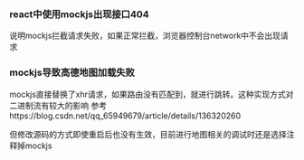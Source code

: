
### react中使用mockjs出现接口404
说明mockjs拦截请求失败，如果正常拦截，浏览器控制台network中不会出现请求

### mockjs导致高德地图加载失败
mockjs直接替换了xhr请求，如果路由没有匹配到，就进行跳转。这种实现方式对二进制流有较大的影响
参考https://blog.csdn.net/qq_65949679/article/details/136320260

但修改源码的方式即使重启后也没有生效，目前进行地图相关的调试时还是选择注释掉mockjs
